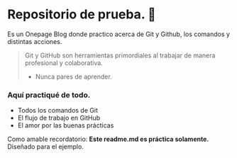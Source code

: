 # Repositorio de prueba. 💓
Es un Onepage Blog donde practico acerca de Git y Github, los comandos y distintas acciones.

> Git y GitHub son herramientas primordiales al trabajar de manera profesional y colaborativa.
> - Nunca pares de aprender.

### Aquí practiqué de todo.
* Todos los comandos de Git
* El flujo de trabajo en GitHub
* El amor por las buenas prácticas

Como amable recordatorio: **Este readme.md es práctica solamente.** Diseñado para el ejemplo.